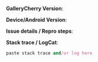 <!--
Please fill in the below fields with some data to help us best diagnose the issue.
The more specific you are, the better! You can help a lot by not making us ask these questions.
Feel free to remove any irrelevant parts that you know are not related to the issue.
Any HTML comment like this will be stripped when rendering markdown, no need to delete them.
If an issue does not have the following template filled out, it will be closed without discussion.
-->

<!-- What version of GalleryCherry you're running, for example: 1.2.0r3 | 1.2.1r1 | 1.2.1r2
It's essentially the version number from the About Screen -->
**GalleryCherry Version**:

<!-- What devices you managed to get the issue to come up on? For example:
fails on Galaxy S4/GT-I9500 4.4.2, works fine on Nexus 6P 5.1 and Genymotion Nexus 5 5.0.1 -->
**Device/Android Version**:

<!-- Share the details of your issue in prose, detailing actual and expected behavior. -->
**Issue details / Repro steps**:

<!-- What is the error message that you got in the log? -->
**Stack trace / LogCat**:
```ruby
paste stack trace and/or log here
```

<!-- Bonus points if you attach a relevant screenshot or a screen recording -->

